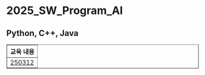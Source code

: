 <h1>2025_SW_Program_AI</h1>
<h2>Python, C++, Java</h2>
<table border="1">
    <tr>
        <th>교육 내용</th>
    </tr>
    <tr>
        <td><a href="">250312</a></td>
    </tr>
</table>

